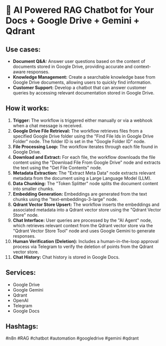 # 🤖 AI Powered RAG Chatbot for Your Docs + Google Drive + Gemini + Qdrant

## Use cases:

- **Document Q&A:** Answer user questions based on the content of documents stored in Google Drive, providing accurate and context-aware responses.
- **Knowledge Management:** Create a searchable knowledge base from Google Drive documents, allowing users to quickly find information.
- **Customer Support:** Develop a chatbot that can answer customer queries by accessing relevant documentation stored in Google Drive.

## How it works:

1.  **Trigger:** The workflow is triggered either manually or via a webhook when a chat message is received.
2.  **Google Drive File Retrieval:** The workflow retrieves files from a specified Google Drive folder using the "Find File Ids in Google Drive Folder" node.  The folder ID is set in the "Google Folder ID" node.
3.  **File Processing Loop:** The workflow iterates through each file found in Google Drive.
4.  **Download and Extract:** For each file, the workflow downloads the file content using the "Download File From Google Drive" node and extracts the text using the "Get File Contents" node.
5.  **Metadata Extraction:** The "Extract Meta Data" node extracts relevant metadata from the document using a Large Language Model (LLM).
6.  **Data Chunking:** The "Token Splitter" node splits the document content into smaller chunks.
7.  **Embedding Generation:** Embeddings are generated from the text chunks using the "text-embeddings-3-large" node.
8.  **Qdrant Vector Store Upsert:** The workflow inserts the embeddings and associated metadata into a Qdrant vector store using the "Qdrant Vector Store" node.
9.  **Chat Interface:** User queries are processed by the "AI Agent" node, which retrieves relevant context from the Qdrant vector store via the "Qdrant Vector Store Tool" node and uses Google Gemini to generate responses.
10. **Human Verification (Deletion):** Includes a human-in-the-loop approval process via Telegram to verify the deletion of points from the Qdrant vector store.
11. **Chat History:** Chat history is stored in Google Docs.

## Services:

*   Google Drive
*   Google Gemini
*   Qdrant
*   OpenAI
*   Telegram
*   Google Docs

## Hashtags:

#n8n #RAG #chatbot #automation #googledrive #gemini #qdrant
